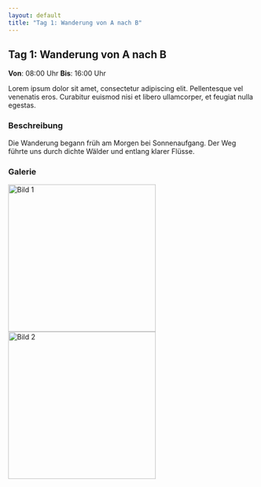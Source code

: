 ```yaml
---
layout: default
title: "Tag 1: Wanderung von A nach B"
---
```


## Tag 1: Wanderung von A nach B

**Von**: 08:00 Uhr **Bis**: 16:00 Uhr

Lorem ipsum dolor sit amet, consectetur adipiscing elit. Pellentesque vel venenatis eros. Curabitur euismod nisi et libero ullamcorper, et feugiat nulla egestas.

### Beschreibung
Die Wanderung begann früh am Morgen bei Sonnenaufgang. Der Weg führte uns durch dichte Wälder und entlang klarer Flüsse.

### Galerie
<div class="gallery">
  <img src="{{ '/_images/tag1_bild1.jpg' | relative_url }}" alt="Bild 1" width="300" />
  <img src="{{ '/_images/tag1_bild2.jpg' | relative_url }}" alt="Bild 2" width="300" />
  <!-- Weitere Bilder hier -->
</div>
